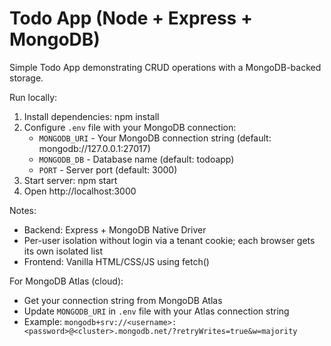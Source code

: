 # Todo App (Node + Express + MongoDB)

Simple Todo App demonstrating CRUD operations with a MongoDB-backed storage.

Run locally:

1. Install dependencies: npm install
2. Configure `.env` file with your MongoDB connection:
   - `MONGODB_URI` - Your MongoDB connection string (default: mongodb://127.0.0.1:27017)
   - `MONGODB_DB` - Database name (default: todoapp)
   - `PORT` - Server port (default: 3000)
3. Start server: npm start
4. Open http://localhost:3000

Notes:
- Backend: Express + MongoDB Native Driver
- Per-user isolation without login via a tenant cookie; each browser gets its own isolated list
- Frontend: Vanilla HTML/CSS/JS using fetch()

For MongoDB Atlas (cloud):
- Get your connection string from MongoDB Atlas
- Update `MONGODB_URI` in `.env` file with your Atlas connection string
- Example: `mongodb+srv://<username>:<password>@<cluster>.mongodb.net/?retryWrites=true&w=majority`
